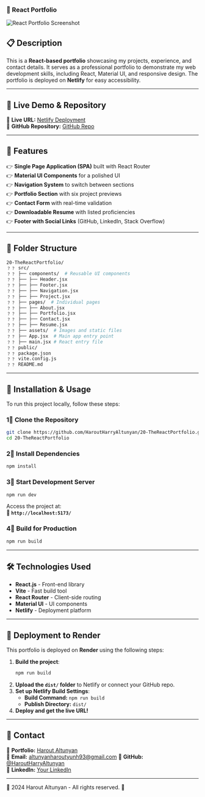 ### **📌 React Portfolio**  

![React Portfolio Screenshot](./assets/portfolio-screenshot.png)  

## **📋 Description**  
This is a **React-based portfolio** showcasing my projects, experience, and contact details. It serves as a professional portfolio to demonstrate my web development skills, including React, Material UI, and responsive design. The portfolio is deployed on **Netlify** for easy accessibility.

---

## **🚀 Live Demo & Repository**  
🔗 **Live URL:** [Netlify Deployment](https://your-netlify-url.netlify.app/)  
🔗 **GitHub Repository:** [GitHub Repo](https://github.com/HaroutHarryAltunyan/20-TheReactPortfolio)  

---

## **📀 Features**  
👉 **Single Page Application (SPA)** built with React Router  
👉 **Material UI Components** for a polished UI  
👉 **Navigation System** to switch between sections  
👉 **Portfolio Section** with six project previews  
👉 **Contact Form** with real-time validation  
👉 **Downloadable Resume** with listed proficiencies  
👉 **Footer with Social Links** (GitHub, LinkedIn, Stack Overflow)  

---

## **📂 Folder Structure**
```bash
20-TheReactPortfolio/
﹖﹖ src/
﹖﹖ ├── components/  # Reusable UI components
﹖﹖ ├── ├── Header.jsx
﹖﹖ ├── ├── Footer.jsx
﹖﹖ ├── ├── Navigation.jsx
﹖﹖ ├── ├── Project.jsx
﹖﹖ ├── pages/  # Individual pages
﹖﹖ ├── ├── About.jsx
﹖﹖ ├── ├── Portfolio.jsx
﹖﹖ ├── ├── Contact.jsx
﹖﹖ ├── ├── Resume.jsx
﹖﹖ ├── assets/  # Images and static files
﹖﹖ ├── App.jsx  # Main app entry point
﹖﹖ ├── main.jsx # React entry file
﹖﹖ public/
﹖﹖ package.json
﹖﹖ vite.config.js
﹖﹖ README.md
```

---

## **👅 Installation & Usage**  
To run this project locally, follow these steps:

### **1⃣ Clone the Repository**
```bash
git clone https://github.com/HaroutHarryAltunyan/20-TheReactPortfolio.git
cd 20-TheReactPortfolio
```

### **2⃣ Install Dependencies**
```bash
npm install
```

### **3⃣ Start Development Server**
```bash
npm run dev
```
Access the project at:  
**🔗 `http://localhost:5173/`**  

### **4⃣ Build for Production**
```bash
npm run build
```

---

## **🛠️ Technologies Used**
- **React.js** - Front-end library  
- **Vite** - Fast build tool  
- **React Router** - Client-side routing  
- **Material UI** - UI components  
- **Netlify** - Deployment platform  

---

## **🚀 Deployment to Render**
This portfolio is deployed on **Render** using the following steps:

1. **Build the project**:
   ```bash
   npm run build
   ```
2. **Upload the `dist/` folder** to Netlify or connect your GitHub repo.
3. **Set up Netlify Build Settings**:
   - **Build Command:** `npm run build`
   - **Publish Directory:** `dist/`
4. **Deploy and get the live URL!**

---

## **💎 Contact**
🌟 **Portfolio:** [Harout Altunyan](https://two0-thereactportfolio.onrender.com)  
📧 **Email:** altunyanharoutyunh93@gmail.com
🔗 **GitHub:** [@HaroutHarryAltunyan](https://github.com/HaroutHarryAltunyan)  
🔗 **LinkedIn:** [Your LinkedIn](https://linkedin.com)  

---

 2024 Harout Altunyan - All rights reserved. 🚀










